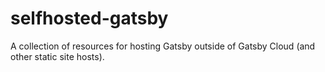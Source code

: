# selfhosted-gatsby
A collection of resources for hosting Gatsby outside of Gatsby Cloud (and other static site hosts).
